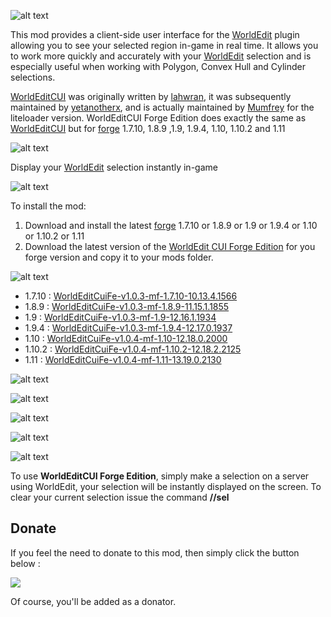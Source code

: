 ![alt text](https://github.com/hexosse/WorldEditCUI-Forge-Edition/raw/master/img/wecui_header.png "")

This mod provides a client-side user interface for the [WorldEdit](http://dev.bukkit.org/bukkit-plugins/worldedit/) plugin allowing you to see your selected region in-game in real time. It allows you to work more quickly and accurately with your [WorldEdit](http://dev.bukkit.org/bukkit-plugins/worldedit/) selection and is especially useful when working with Polygon, Convex Hull and Cylinder selections.

[WorldEditCUI](http://www.minecraftforum.net/forums/mapping-and-modding/minecraft-mods/1292886-worldeditcui) was originally written by [lahwran](http://www.minecraftforum.net/forums/mapping-and-modding/minecraft-mods/1272346-1-8-1-nov-19-lahwrans-mods-worldeditcui), it was subsequently maintained by [yetanotherx](http://www.minecraftforum.net/forums/mapping-and-modding/minecraft-mods/1279646-obselete-cui-gui-visualizer-for-worldedit-v1-4-6), and is actually maintained by [Mumfrey](http://www.minecraftforum.net/forums/mapping-and-modding/minecraft-mods/1292886-worldeditcui) for the liteloader version.
WorldEditCUI Forge Edition does exactly the same as [WorldEditCUI](http://www.minecraftforum.net/forums/mapping-and-modding/minecraft-mods/1292886-worldeditcui) but for [forge](http://files.minecraftforge.net/) 1.7.10, 1.8.9 ,1.9, 1.9.4, 1.10, 1.10.2 and 1.11

![alt text](https://github.com/hexosse/WorldEditCUI-Forge-Edition/raw/master/img/wecui_features.png "")

Display your [WorldEdit](http://dev.bukkit.org/bukkit-plugins/worldedit/) selection instantly in-game


![alt text](https://github.com/hexosse/WorldEditCUI-Forge-Edition/raw/master/img/wecui_install.png "")

To install the mod:

1. Download and install the latest [forge](http://files.minecraftforge.net/) 1.7.10 or 1.8.9 or 1.9 or 1.9.4 or 1.10 or 1.10.2 or 1.11
2. Download the latest version of the [WorldEdit CUI Forge Edition](http://minecraft.curseforge.com/projects/worldeditcui-forge-edition/files) for you forge version and copy it to your mods folder.

![alt text](https://github.com/hexosse/WorldEditCUI-Forge-Edition/raw/master/img/wecui_download.png "")

* 1.7.10 : [WorldEditCuiFe-v1.0.3-mf-1.7.10-10.13.4.1566](http://minecraft.curseforge.com/projects/worldeditcui-forge-edition/files/2304047/download)
* 1.8.9 : [WorldEditCuiFe-v1.0.3-mf-1.8.9-11.15.1.1855](http://minecraft.curseforge.com/projects/worldeditcui-forge-edition/files/2304048/download)
* 1.9 : [WorldEditCuiFe-v1.0.3-mf-1.9-12.16.1.1934](http://minecraft.curseforge.com/projects/worldeditcui-forge-edition/files/2304050/download)
* 1.9.4 : [WorldEditCuiFe-v1.0.3-mf-1.9.4-12.17.0.1937](http://minecraft.curseforge.com/projects/worldeditcui-forge-edition/files/2304051/download)
* 1.10 : [WorldEditCuiFe-v1.0.4-mf-1.10-12.18.0.2000](http://minecraft.curseforge.com/projects/worldeditcui-forge-edition/files/2315275/download)
* 1.10.2 : [WorldEditCuiFe-v1.0.4-mf-1.10.2-12.18.2.2125](https://minecraft.curseforge.com/projects/worldeditcui-forge-edition/files/2345490/download)
* 1.11 : [WorldEditCuiFe-v1.0.4-mf-1.11-13.19.0.2130](https://minecraft.curseforge.com/projects/worldeditcui-forge-edition/files/2345497/download)


![alt text](https://github.com/hexosse/WorldEditCUI-Forge-Edition/raw/master/img/wecui_screenshots.png "")

![alt text](https://github.com/hexosse/WorldEditCUI-Forge-Edition/raw/master/img/wecui_screenshot_00.png "")

![alt text](https://github.com/hexosse/WorldEditCUI-Forge-Edition/raw/master/img/wecui_screenshot_01.png "")

![alt text](https://github.com/hexosse/WorldEditCUI-Forge-Edition/raw/master/img/wecui_screenshot_02.png "")

![alt text](https://github.com/hexosse/WorldEditCUI-Forge-Edition/raw/master/img/wecui_howto.png "")

To use **WorldEditCUI Forge Edition**, simply make a selection on a server using WorldEdit, your selection will be instantly displayed on the screen. To clear your current selection issue the command **//sel**

## Donate
If you feel the need to donate to this mod, then simply click the button below :

[![](https://www.paypalobjects.com/en_GB/i/btn/btn_donate_LG.gif)](https://www.paypal.com/cgi-bin/webscr?cmd=_s-xclick&hosted_button_id=KWZQGM88CGSWQ)

Of course, you'll be added as a donator.
